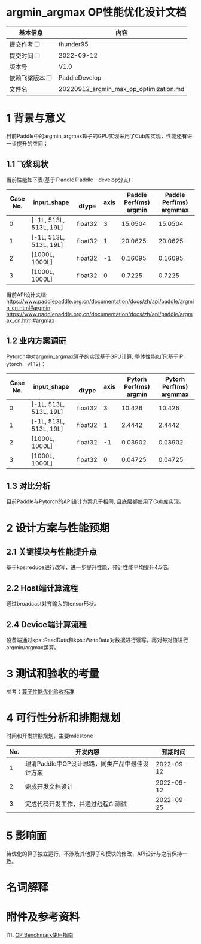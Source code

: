 # argmin_argmax OP性能优化设计文档


| 基本信息                                                     | 内容                                   |
| ------------------------------------------------------------ |--------------------------------------|
| 提交作者<input type="checkbox" class="rowselector hidden">   | thunder95                            |
| 提交时间<input type="checkbox" class="rowselector hidden">   | 2022-09-12                        |
| 版本号                                                       | V1.0                                 |
| 依赖飞桨版本<input type="checkbox" class="rowselector hidden"> | PaddleDevelop                        |
| 文件名                                                       | 20220912_argmin_max_op_optimization.md<br> |


# 1 背景与意义

目前Paddle中的argmin_argmax算子的GPU实现采用了Cub库实现，性能还有进一步提升的空间；

## 1.1 飞桨现状

当前性能如下表(基于ＰaddleＰaddle　develop分支)：

| Case No. | input_shape |　dtype | axis | Paddle Perf(ms) argmin | Paddle Perf(ms) argmmax |
|---|---|---|---|---|---|
| 0 | [-1L, 513L, 513L, 19L] | float32 | 3 | 15.0504 | 15.0504 | 
| 1 | [-1L, 513L, 513L, 19L] | float32 | 1 | 20.0625 | 20.0625 | 
| 2 | [1000L, 1000L] | float32 | -1 | 0.16095 | 0.16095 | 
| 3 | [1000L, 1000L] | float32 | 0 | 0.7225 | 0.7225 | 

当前API设计文档: 
https://www.paddlepaddle.org.cn/documentation/docs/zh/api/paddle/argmin_cn.html#argmin
https://www.paddlepaddle.org.cn/documentation/docs/zh/api/paddle/argmax_cn.html#argmax

## 1.2 业内方案调研

Pytorch中对argmin_argmax算子的实现基于GPU计算,  整体性能如下(基于Ｐytorch　v1.12)：

| Case No. | input_shape |　dtype | axis | Pytorh Perf(ms) argmin | Pytorh Perf(ms) argmmax |
|---|---|---|---|---|---|
| 0 | [-1L, 513L, 513L, 19L] | float32 | 3 | 10.426 | 10.426 | 
| 1 | [-1L, 513L, 513L, 19L] | float32 | 1 | 2.4442 | 2.4442 | 
| 2 | [1000L, 1000L] | float32 | -1 | 0.03902 | 0.03902 | 
| 3 | [1000L, 1000L] | float32 | 0 | 0.04725 | 0.04725 | 

## 1.3 对比分析

目前Paddle与Pytorch的API设计方案几乎相同, 且底层都使用了Cub库实现。

# 2 设计方案与性能预期

## 2.1 关键模块与性能提升点

基于kps:reduce进行改写，进一步提升性能，预计性能平均提升4.5倍。

## 2.2 Host端计算流程

通过broadcast对齐输入的tensor形状。

## 2.4 Device端计算流程

设备端通过kps::ReadData和kps::WriteData对数据进行读写，再对每对值进行argmin/argmax运算。

# 3 测试和验收的考量

参考：[算子性能优化验收标准](http://agroup.baidu.com/paddle-perf/md/article/4892913)



# 4 可行性分析和排期规划

时间和开发排期规划，主要milestone

| No. | 开发内容 | 预期时间 |
|---|---|---|
| 1 | 理清Paddle中OP设计思路，同类产品中最佳设计方案  | 2022-09-12 |
| 2 | 完成开发文档设计  | 2022-09-12 |
| 3 | 完成代码开发工作，并通过线程CI测试 | 2022-09-25 |



# 5 影响面

待优化的算子独立运行，不涉及其他算子和模块的修改，API设计与之前保持一致。


# 名词解释


# 附件及参考资料

[1]. [OP Benchmark使用指南](https://github.com/PaddlePaddle/benchmark/blob/master/api/README.md)



